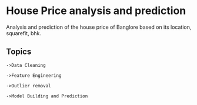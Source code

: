 
# House Price analysis and prediction

Analysis and prediction of the house price of Banglore based on its 
location, squarefit, bhk.








## Topics
    ->Data Cleaning

    ->Feature Engineering

    ->Outlier removal

    ->Model Building and Prediction
    

    
